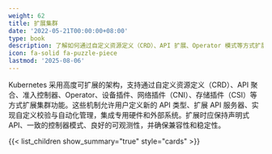```yaml
---
weight: 62
title: 扩展集群
date: '2022-05-21T00:00:00+08:00'
type: book
description: 了解如何通过自定义资源定义（CRD）、API 扩展、Operator 模式等方式扩展 Kubernetes 集群功能，构建符合特定需求的云原生应用平台。
icon: fa-solid fa-puzzle-piece
lastmod: '2025-08-06'
---
```


Kubernetes 采用高度可扩展的架构，支持通过自定义资源定义（CRD）、API 聚合、准入控制器、Operator、设备插件、网络插件（CNI）、存储插件（CSI）等方式扩展集群功能。这些机制允许用户定义新的 API 类型、扩展 API 服务器、实现自定义校验与自动化管理，集成专用硬件和外部系统。扩展时应保持声明式 API、一致的控制器模式、良好的可观测性，并确保兼容性和稳定性。

{{< list_children show_summary="true" style="cards" >}}
